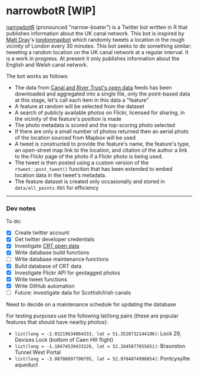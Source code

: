 # narrowbotR [WIP]

[narrowbotR](https://twitter.com/narrowbotR) (pronounced "narrow-boater") is a Twitter bot written in R that publishes information about the UK canal network. This bot is inspired by [Matt Dray](https://github.com/matt-dray/)'s [londonmapbot](https://github.com/matt-dray/londonmapbot) which randomly tweets a location in the rough vicinity of London every 30 minutes. This bot seeks to do something similar: tweeting a random location on the UK canal network at a regular interval. It is a work in progress. At present it only publishes information about the English and Welsh canal network.

The bot works as follows:

* The data from [Canal and River Trust's open data](http://data-canalrivertrust.opendata.arcgis.com) feeds has been downloaded and aggregated into a single file, only the point-based data at this stage, let's call each item in this data a "feature"
* A feature at random will be selected from the dataset
* A search of publicly available photos on Flickr, licensed for sharing, in the vicinity of the feature's position is made
* The photo metadata is scored and the top-scoring photo selected
* If there are only a small number of photos returned then an aerial photo of the location sourced from Mapbox will be used
* A tweet is constructed to provide the feature's name, the feature's type, an open-street map link to the location, and citation of the author a link to the Flickr page of the photo if a Flickr photo is being used.
* The tweet is then posted using a custom version of the `rtweet::post_tweet()` function that has been extended to embed location data in the tweet's metadata.
* The feature dataset is created only occasionally and stored in `data/all_points.RDS` for efficiency

---

### Dev notes

To do:

-   [x] Create twitter account
-   [x] Get twitter developer credentials
-   [x] Investigate [CRT open data](http://data-canalrivertrust.opendata.arcgis.com)
-   [x] Write database build functions
-   [ ] Write database maintenance functions
-   [x] Build database of CRT data
-   [x] Investigate Flickr API for geotagged photos
-   [x] Write tweet functions
-   [x] Write GitHub automation
-   [ ] Future: investigate data for Scottish/Irish canals

Need to decide on a maintenance schedule for updating the database

For testing purposes use the following lat/long pairs (these are popular features that should have nearby photos):

* `list(long = -2.03219634864333, lat = 51.3520732144106)`: Lock 29, Devizes Lock (bottom of Caen Hill flight)
* `list(long = -1.18474539433226, lat = 52.2845877855651)`: Braunston Tunnel West Portal
* `list(long = -3.08780897790795, lat = 52.9704074998854)`: Pontcysyllte aqueduct
